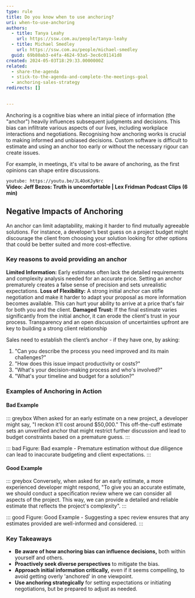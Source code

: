 ```yaml
---
type: rule
title: Do you know when to use anchoring?
uri: when-to-use-anchoring
authors:
  - title: Tanya Leahy
    url: https://ssw.com.au/people/tanya-leahy
  - title: Michael Smedley
    url: https://ssw.com.au/people/michael-smedley
  guid: 69b80ab3-e4fa-4624-93a5-3ec6c01141d8
created: 2024-05-03T18:29:33.0000000Z
related: 
  - share-the-agenda
  - stick-to-the-agenda-and-complete-the-meetings-goal
  - anchoring-sales-strategy
redirects: []
  

---
```

Anchoring is a cognitive bias where an initial piece of information (the "anchor") heavily influences subsequent judgments and decisions. This bias can infiltrate various aspects of our lives, including workplace interactions and negotiations. Recognising how anchoring works is crucial to making informed and unbiased decisions. Custom software is difficult to estimate and using an anchor too early or without the necessary rigour can create issues.  

For example, in meetings, it's vital to be aware of anchoring, as the first opinions can shape entire discussions.
<!--endintro-->

`youtube: https://youtu.be/JL4OoKJyNrc`  
**Video: Jeff Bezos: Truth is uncomfortable | Lex Fridman Podcast Clips (6 min)**

## Negative Impacts of Anchoring  

An anchor can limit adaptability, making it harder to find mutually agreeable solutions. For instance, a developer’s best guess on a project budget might discourage the client from choosing your solution looking for other options that could be better suited and more cost-effective.

### Key reasons to avoid providing an anchor

**Limited Information:** Early estimates often lack the detailed requirements and complexity analysis needed for an accurate price. Setting an anchor prematurely creates a false sense of precision and sets unrealistic expectations.
**Loss of Flexibility:** A strong initial anchor can stifle negotiation and make it harder to adapt your proposal as more information becomes available. This can hurt your ability to arrive at a price that's fair for both you and the client.
**Damaged Trust:** If the final estimate varies significantly from the initial anchor, it can erode the client's trust in your process. Transparency and an open discussion of uncertainties upfront are key to building a strong client relationship

Sales need to establish the client’s anchor - if they have one, by asking:

1. "Can you describe the process you need improved and its main challenges?"
2. "How does this issue impact productivity or costs?"
3. "What's your decision-making process and who's involved?"
4. "What's your timeline and budget for a solution?"

### Examples of Anchoring in Action

#### Bad Example  

::: greybox
When asked for an early estimate on a new project, a developer might say, "I reckon it'll cost around $50,000." This off-the-cuff estimate sets an unverified anchor that might restrict further discussion and lead to budget constraints based on a premature guess.
:::

::: bad
Figure: Bad example - Premature estimation without due diligence can lead to inaccurate budgeting and client expectations.
:::

#### Good Example  

::: greybox
Conversely, when asked for an early estimate, a more experienced developer might respond, "To give you an accurate estimate, we should conduct a specification review where we can consider all aspects of the project. This way, we can provide a detailed and reliable estimate that reflects the project's complexity".
:::

::: good
Figure: Good Example - Suggesting a spec review ensures that any estimates provided are well-informed and considered.
:::

### Key Takeaways

* **Be aware of how anchoring bias can influence decisions,** both within yourself and others.
* **Proactively seek diverse perspectives** to mitigate the bias.
* **Approach initial information critically,** even if it seems compelling, to avoid getting overly 'anchored' in one viewpoint.
* **Use anchoring strategically** for setting expectations or initiating negotiations, but be prepared to adjust as needed.
